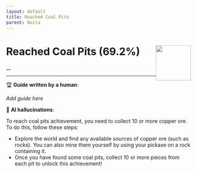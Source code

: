 ```yaml
---
layout: default
title: Reached Coal Pits
parent: Noita
---
```


# Reached Coal Pits (69.2%) <img style="float: right;" src="https://cdn.cloudflare.steamstatic.com/steamcommunity/public/images/apps/881100/758f9b900906a4dd07fc120aba01daf5e3851045.jpg" width="96" height="96">

__

***

:trophy: **Guide written by a human**:

_Add guide here_

:robot: **AI hallucinations**:

To reach coal pits achievement, you need to collect 10 or more copper ore. To do this, follow these steps:
- Explore the world and find any available sources of copper ore (such as rocks). You can also mine them yourself by using your pickaxe on a rock containing it.
- Once you have found some coal pits, collect 10 or more pieces from each pit to unlock this achievement!
